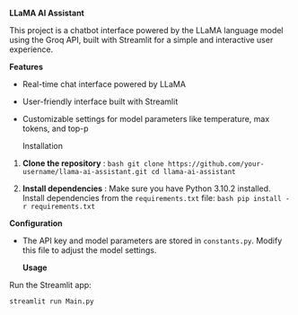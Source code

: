 **LLaMA AI Assistant**

This project is a chatbot interface powered by the LLaMA language model using the Groq API, built with Streamlit for a simple and interactive user experience.

   **Features**

- Real-time chat interface powered by LLaMA
- User-friendly interface built with Streamlit
- Customizable settings for model parameters like temperature, max tokens, and top-p

   Installation

1.   **Clone the repository**  :
    ```bash
    git clone https://github.com/your-username/llama-ai-assistant.git
    cd llama-ai-assistant
    ```

2.   **Install dependencies**  :
    Make sure you have Python 3.10.2 installed. Install dependencies from the `requirements.txt` file:
    ```bash
    pip install -r requirements.txt
    ```

   **Configuration**

- The API key and model parameters are stored in `constants.py`. Modify this file to adjust the model settings.

   **Usage**

Run the Streamlit app:

```bash
streamlit run Main.py
